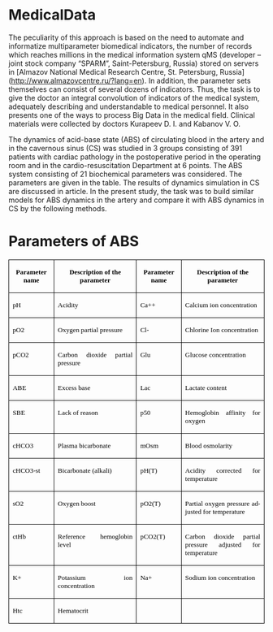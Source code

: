 # MedicalData
The peculiarity of this approach is based on the need to automate and informatize multiparameter biomedical indicators, the number of records which reaches millions in the medical information system qMS (developer – joint stock company “SPARM”, Saint-Petersburg, Russia) stored on servers in [Almazov National Medical Research Centre, St. Petersburg, Russia] (http://www.almazovcentre.ru/?lang=en). In addition, the parameter sets themselves can consist of several dozens of indicators. Thus, the task is to give the doctor an integral convolution of indicators of the medical system, adequately describing and understandable to medical personnel. It also presents one of the ways to process Big Data in the medical field. Clinical materials were collected by doctors Kurapeev D. I. and Kabanov V. O.

The dynamics of acid-base state (ABS) of circulating blood in the artery and in the cavernous sinus (CS) was studied in 3 groups consisting of 391 patients with cardiac pathology in the postoperative period in the operating room and in the cardio-resuscitation Department at 6 points. The ABS system consisting of 21 biochemical parameters was considered. The parameters are given in the table. The results of dynamics simulation in CS are discussed in article. In the present study, the task was to build similar models for ABS dynamics in the artery and compare it with ABS dynamics in CS by the following methods.
# Parameters of ABS
<table class=MsoNormalTable border=1 cellspacing=0 cellpadding=0
 style='border-collapse:collapse;border:none'>
 <tr>
  <td width=86 valign=top style='width:64.65pt;border:solid windowtext 1.0pt;
  padding:0cm 5.4pt 0cm 5.4pt'>
  <p class=Default align=center style='text-align:center'><b><span lang=EN-US
  style='font-size:10.0pt;font-family:"Times New Roman",serif;color:windowtext'>Parameter
  name</span></b></p>
  </td>
  <td width=225 valign=top style='width:168.95pt;border:solid windowtext 1.0pt;
  border-left:none;padding:0cm 5.4pt 0cm 5.4pt'>
  <p class=Default align=center style='text-align:center'><b><span lang=EN-US
  style='font-size:10.0pt;font-family:"Times New Roman",serif;color:windowtext'>Description
  of the parameter</span></b></p>
  </td>
  <td width=85 valign=top style='width:63.85pt;border:solid windowtext 1.0pt;
  border-left:none;padding:0cm 5.4pt 0cm 5.4pt'>
  <p class=Default align=center style='text-align:center'><b><span lang=EN-US
  style='font-size:10.0pt;font-family:"Times New Roman",serif;color:windowtext'>Parameter
  name</span></b></p>
  </td>
  <td width=226 valign=top style='width:169.8pt;border:solid windowtext 1.0pt;
  border-left:none;padding:0cm 5.4pt 0cm 5.4pt'>
  <p class=Default align=center style='text-align:center'><b><span lang=EN-US
  style='font-size:10.0pt;font-family:"Times New Roman",serif;color:windowtext'>Description
  of the parameter</span></b></p>
  </td>
 </tr>
 <tr>
  <td width=86 valign=top style='width:64.65pt;border:solid windowtext 1.0pt;
  border-top:none;padding:0cm 5.4pt 0cm 5.4pt'>
  <p class=Default style='text-align:justify;text-justify:inter-ideograph'><span
  lang=RU style='font-size:10.0pt;font-family:"Times New Roman",serif;
  color:windowtext'>рН</span></p>
  </td>
  <td width=225 valign=top style='width:168.95pt;border-top:none;border-left:
  none;border-bottom:solid windowtext 1.0pt;border-right:solid windowtext 1.0pt;
  padding:0cm 5.4pt 0cm 5.4pt'>
  <p class=Default><span lang=EN-US style='font-size:10.0pt;font-family:"Times New Roman",serif;
  color:windowtext'>Acidity</span></p>
  </td>
  <td width=85 valign=top style='width:63.85pt;border-top:none;border-left:
  none;border-bottom:solid windowtext 1.0pt;border-right:solid windowtext 1.0pt;
  padding:0cm 5.4pt 0cm 5.4pt'>
  <p class=Default style='text-align:justify;text-justify:inter-ideograph'><span
  lang=EN-US style='font-size:10.0pt;font-family:"Times New Roman",serif;
  color:windowtext'>Ca++</span></p>
  </td>
  <td width=226 valign=top style='width:169.8pt;border-top:none;border-left:
  none;border-bottom:solid windowtext 1.0pt;border-right:solid windowtext 1.0pt;
  padding:0cm 5.4pt 0cm 5.4pt'>
  <p class=Default style='text-align:justify;text-justify:inter-ideograph'><span
  lang=EN-US style='font-size:10.0pt;font-family:"Times New Roman",serif;
  color:windowtext'>Calcium ion concentration</span></p>
  </td>
 </tr>
 <tr>
  <td width=86 valign=top style='width:64.65pt;border:solid windowtext 1.0pt;
  border-top:none;padding:0cm 5.4pt 0cm 5.4pt'>
  <p class=Default style='text-align:justify;text-justify:inter-ideograph'><span
  lang=RU style='font-size:10.0pt;font-family:"Times New Roman",serif;
  color:windowtext'>рО2</span></p>
  </td>
  <td width=225 valign=top style='width:168.95pt;border-top:none;border-left:
  none;border-bottom:solid windowtext 1.0pt;border-right:solid windowtext 1.0pt;
  padding:0cm 5.4pt 0cm 5.4pt'>
  <p class=Default style='text-align:justify;text-justify:inter-ideograph'><span
  lang=EN-US style='font-size:10.0pt;font-family:"Times New Roman",serif;
  color:windowtext'>Oxygen partial pressure</span></p>
  </td>
  <td width=85 valign=top style='width:63.85pt;border-top:none;border-left:
  none;border-bottom:solid windowtext 1.0pt;border-right:solid windowtext 1.0pt;
  padding:0cm 5.4pt 0cm 5.4pt'>
  <p class=Default style='text-align:justify;text-justify:inter-ideograph'><span
  lang=EN-US style='font-size:10.0pt;font-family:"Times New Roman",serif;
  color:windowtext'>Cl-</span></p>
  </td>
  <td width=226 valign=top style='width:169.8pt;border-top:none;border-left:
  none;border-bottom:solid windowtext 1.0pt;border-right:solid windowtext 1.0pt;
  padding:0cm 5.4pt 0cm 5.4pt'>
  <p class=Default style='text-align:justify;text-justify:inter-ideograph'><span
  lang=EN-US style='font-size:10.0pt;font-family:"Times New Roman",serif;
  color:windowtext'>Chlorine Ion concentration</span></p>
  </td>
 </tr>
 <tr>
  <td width=86 valign=top style='width:64.65pt;border:solid windowtext 1.0pt;
  border-top:none;padding:0cm 5.4pt 0cm 5.4pt'>
  <p class=Default style='text-align:justify;text-justify:inter-ideograph'><span
  lang=RU style='font-size:10.0pt;font-family:"Times New Roman",serif;
  color:windowtext'>рСО2</span></p>
  </td>
  <td width=225 valign=top style='width:168.95pt;border-top:none;border-left:
  none;border-bottom:solid windowtext 1.0pt;border-right:solid windowtext 1.0pt;
  padding:0cm 5.4pt 0cm 5.4pt'>
  <p class=Default style='text-align:justify;text-justify:inter-ideograph'><span
  lang=EN-US style='font-size:10.0pt;font-family:"Times New Roman",serif;
  color:windowtext'>Carbon dioxide partial pressure</span></p>
  </td>
  <td width=85 valign=top style='width:63.85pt;border-top:none;border-left:
  none;border-bottom:solid windowtext 1.0pt;border-right:solid windowtext 1.0pt;
  padding:0cm 5.4pt 0cm 5.4pt'>
  <p class=Default style='text-align:justify;text-justify:inter-ideograph'><span
  lang=EN-US style='font-size:10.0pt;font-family:"Times New Roman",serif;
  color:windowtext'>Glu</span></p>
  </td>
  <td width=226 valign=top style='width:169.8pt;border-top:none;border-left:
  none;border-bottom:solid windowtext 1.0pt;border-right:solid windowtext 1.0pt;
  padding:0cm 5.4pt 0cm 5.4pt'>
  <p class=Default style='text-align:justify;text-justify:inter-ideograph'><span
  lang=EN-US style='font-size:10.0pt;font-family:"Times New Roman",serif;
  color:windowtext'>Glucose concentration</span></p>
  </td>
 </tr>
 <tr>
  <td width=86 valign=top style='width:64.65pt;border:solid windowtext 1.0pt;
  border-top:none;padding:0cm 5.4pt 0cm 5.4pt'>
  <p class=Default style='text-align:justify;text-justify:inter-ideograph'><span
  lang=RU style='font-size:10.0pt;font-family:"Times New Roman",serif;
  color:windowtext'>АВЕ</span></p>
  </td>
  <td width=225 valign=top style='width:168.95pt;border-top:none;border-left:
  none;border-bottom:solid windowtext 1.0pt;border-right:solid windowtext 1.0pt;
  padding:0cm 5.4pt 0cm 5.4pt'>
  <p class=Default style='text-align:justify;text-justify:inter-ideograph'><span
  lang=EN-US style='font-size:10.0pt;font-family:"Times New Roman",serif;
  color:windowtext'>Excess base</span></p>
  </td>
  <td width=85 valign=top style='width:63.85pt;border-top:none;border-left:
  none;border-bottom:solid windowtext 1.0pt;border-right:solid windowtext 1.0pt;
  padding:0cm 5.4pt 0cm 5.4pt'>
  <p class=Default style='text-align:justify;text-justify:inter-ideograph'><span
  lang=EN-US style='font-size:10.0pt;font-family:"Times New Roman",serif;
  color:windowtext'>Lac</span></p>
  </td>
  <td width=226 valign=top style='width:169.8pt;border-top:none;border-left:
  none;border-bottom:solid windowtext 1.0pt;border-right:solid windowtext 1.0pt;
  padding:0cm 5.4pt 0cm 5.4pt'>
  <p class=Default style='text-align:justify;text-justify:inter-ideograph'><span
  lang=EN-US style='font-size:10.0pt;font-family:"Times New Roman",serif;
  color:windowtext'>Lactate content</span></p>
  </td>
 </tr>
 <tr>
  <td width=86 valign=top style='width:64.65pt;border:solid windowtext 1.0pt;
  border-top:none;padding:0cm 5.4pt 0cm 5.4pt'>
  <p class=Default style='text-align:justify;text-justify:inter-ideograph'><span
  lang=EN-US style='font-size:10.0pt;font-family:"Times New Roman",serif;
  color:windowtext'>SBE</span></p>
  </td>
  <td width=225 valign=top style='width:168.95pt;border-top:none;border-left:
  none;border-bottom:solid windowtext 1.0pt;border-right:solid windowtext 1.0pt;
  padding:0cm 5.4pt 0cm 5.4pt'>
  <p class=Default style='text-align:justify;text-justify:inter-ideograph'><span
  lang=EN-US style='font-size:10.0pt;font-family:"Times New Roman",serif;
  color:windowtext'>Lack of reason</span></p>
  </td>
  <td width=85 valign=top style='width:63.85pt;border-top:none;border-left:
  none;border-bottom:solid windowtext 1.0pt;border-right:solid windowtext 1.0pt;
  padding:0cm 5.4pt 0cm 5.4pt'>
  <p class=Default style='text-align:justify;text-justify:inter-ideograph'><span
  lang=EN-US style='font-size:10.0pt;font-family:"Times New Roman",serif;
  color:windowtext'>p50</span></p>
  </td>
  <td width=226 valign=top style='width:169.8pt;border-top:none;border-left:
  none;border-bottom:solid windowtext 1.0pt;border-right:solid windowtext 1.0pt;
  padding:0cm 5.4pt 0cm 5.4pt'>
  <p class=Default style='text-align:justify;text-justify:inter-ideograph'><span
  lang=EN-US style='font-size:10.0pt;font-family:"Times New Roman",serif;
  color:windowtext'>Hemoglobin affinity for oxygen</span></p>
  </td>
 </tr>
 <tr>
  <td width=86 valign=top style='width:64.65pt;border:solid windowtext 1.0pt;
  border-top:none;padding:0cm 5.4pt 0cm 5.4pt'>
  <p class=Default style='text-align:justify;text-justify:inter-ideograph'><span
  lang=EN-US style='font-size:10.0pt;font-family:"Times New Roman",serif;
  color:windowtext'>cHCO</span><span lang=RU style='font-size:10.0pt;
  font-family:"Times New Roman",serif;color:windowtext'>3</span></p>
  </td>
  <td width=225 valign=top style='width:168.95pt;border-top:none;border-left:
  none;border-bottom:solid windowtext 1.0pt;border-right:solid windowtext 1.0pt;
  padding:0cm 5.4pt 0cm 5.4pt'>
  <p class=Default style='text-align:justify;text-justify:inter-ideograph'><span
  lang=EN-US style='font-size:10.0pt;font-family:"Times New Roman",serif;
  color:windowtext'>Plasma bicarbonate</span></p>
  </td>
  <td width=85 valign=top style='width:63.85pt;border-top:none;border-left:
  none;border-bottom:solid windowtext 1.0pt;border-right:solid windowtext 1.0pt;
  padding:0cm 5.4pt 0cm 5.4pt'>
  <p class=Default style='text-align:justify;text-justify:inter-ideograph'><span
  lang=EN-US style='font-size:10.0pt;font-family:"Times New Roman",serif;
  color:windowtext'>mOsm</span></p>
  </td>
  <td width=226 valign=top style='width:169.8pt;border-top:none;border-left:
  none;border-bottom:solid windowtext 1.0pt;border-right:solid windowtext 1.0pt;
  padding:0cm 5.4pt 0cm 5.4pt'>
  <p class=Default style='text-align:justify;text-justify:inter-ideograph'><span
  lang=EN-US style='font-size:10.0pt;font-family:"Times New Roman",serif;
  color:windowtext'>Blood osmolarity</span></p>
  </td>
 </tr>
 <tr>
  <td width=86 valign=top style='width:64.65pt;border:solid windowtext 1.0pt;
  border-top:none;padding:0cm 5.4pt 0cm 5.4pt'>
  <p class=Default style='text-align:justify;text-justify:inter-ideograph'><span
  lang=EN-US style='font-size:10.0pt;font-family:"Times New Roman",serif;
  color:windowtext'>cHCO3-st</span></p>
  </td>
  <td width=225 valign=top style='width:168.95pt;border-top:none;border-left:
  none;border-bottom:solid windowtext 1.0pt;border-right:solid windowtext 1.0pt;
  padding:0cm 5.4pt 0cm 5.4pt'>
  <p class=Default style='text-align:justify;text-justify:inter-ideograph'><span
  lang=EN-US style='font-size:10.0pt;font-family:"Times New Roman",serif;
  color:windowtext'>Bicarbonate (alkali)</span></p>
  </td>
  <td width=85 valign=top style='width:63.85pt;border-top:none;border-left:
  none;border-bottom:solid windowtext 1.0pt;border-right:solid windowtext 1.0pt;
  padding:0cm 5.4pt 0cm 5.4pt'>
  <p class=Default style='text-align:justify;text-justify:inter-ideograph'><span
  lang=EN-US style='font-size:10.0pt;font-family:"Times New Roman",serif;
  color:windowtext'>pH(T)</span></p>
  </td>
  <td width=226 valign=top style='width:169.8pt;border-top:none;border-left:
  none;border-bottom:solid windowtext 1.0pt;border-right:solid windowtext 1.0pt;
  padding:0cm 5.4pt 0cm 5.4pt'>
  <p class=Default style='text-align:justify;text-justify:inter-ideograph'><span
  lang=EN-US style='font-size:10.0pt;font-family:"Times New Roman",serif;
  color:windowtext'>Acidity corrected for temperature</span></p>
  </td>
 </tr>
 <tr>
  <td width=86 valign=top style='width:64.65pt;border:solid windowtext 1.0pt;
  border-top:none;padding:0cm 5.4pt 0cm 5.4pt'>
  <p class=Default style='text-align:justify;text-justify:inter-ideograph'><span
  lang=EN-US style='font-size:10.0pt;font-family:"Times New Roman",serif;
  color:windowtext'>sO2</span></p>
  </td>
  <td width=225 valign=top style='width:168.95pt;border-top:none;border-left:
  none;border-bottom:solid windowtext 1.0pt;border-right:solid windowtext 1.0pt;
  padding:0cm 5.4pt 0cm 5.4pt'>
  <p class=Default style='text-align:justify;text-justify:inter-ideograph'><span
  lang=EN-US style='font-size:10.0pt;font-family:"Times New Roman",serif;
  color:windowtext'>Oxygen boost</span></p>
  </td>
  <td width=85 valign=top style='width:63.85pt;border-top:none;border-left:
  none;border-bottom:solid windowtext 1.0pt;border-right:solid windowtext 1.0pt;
  padding:0cm 5.4pt 0cm 5.4pt'>
  <p class=Default style='text-align:justify;text-justify:inter-ideograph'><span
  lang=EN-US style='font-size:10.0pt;font-family:"Times New Roman",serif;
  color:windowtext'>pO2(T)</span></p>
  </td>
  <td width=226 valign=top style='width:169.8pt;border-top:none;border-left:
  none;border-bottom:solid windowtext 1.0pt;border-right:solid windowtext 1.0pt;
  padding:0cm 5.4pt 0cm 5.4pt'>
  <p class=Default style='text-align:justify;text-justify:inter-ideograph'><span
  lang=EN-US style='font-size:10.0pt;font-family:"Times New Roman",serif;
  color:windowtext'>Partial oxygen pressure adjusted for temperature</span></p>
  </td>
 </tr>
 <tr style='height:25.5pt'>
  <td width=86 valign=top style='width:64.65pt;border:solid windowtext 1.0pt;
  border-top:none;padding:0cm 5.4pt 0cm 5.4pt;height:25.5pt'>
  <p class=Default style='text-align:justify;text-justify:inter-ideograph'><span
  lang=EN-US style='font-size:10.0pt;font-family:"Times New Roman",serif;
  color:windowtext'>ctHb</span></p>
  </td>
  <td width=225 valign=top style='width:168.95pt;border-top:none;border-left:
  none;border-bottom:solid windowtext 1.0pt;border-right:solid windowtext 1.0pt;
  padding:0cm 5.4pt 0cm 5.4pt;height:25.5pt'>
  <p class=Default style='text-align:justify;text-justify:inter-ideograph'><span
  lang=EN-US style='font-size:10.0pt;font-family:"Times New Roman",serif;
  color:windowtext'>Reference hemoglobin level</span></p>
  </td>
  <td width=85 valign=top style='width:63.85pt;border-top:none;border-left:
  none;border-bottom:solid windowtext 1.0pt;border-right:solid windowtext 1.0pt;
  padding:0cm 5.4pt 0cm 5.4pt;height:25.5pt'>
  <p class=Default style='text-align:justify;text-justify:inter-ideograph'><span
  lang=EN-US style='font-size:10.0pt;font-family:"Times New Roman",serif;
  color:windowtext'>pCO2(T)</span></p>
  </td>
  <td width=226 valign=top style='width:169.8pt;border-top:none;border-left:
  none;border-bottom:solid windowtext 1.0pt;border-right:solid windowtext 1.0pt;
  padding:0cm 5.4pt 0cm 5.4pt;height:25.5pt'>
  <p class=Default style='text-align:justify;text-justify:inter-ideograph'><span
  lang=EN-US style='font-size:10.0pt;font-family:"Times New Roman",serif;
  color:windowtext'>Carbon dioxide partial pressure adjusted for temperature</span></p>
  </td>
 </tr>
 <tr>
  <td width=86 valign=top style='width:64.65pt;border:solid windowtext 1.0pt;
  border-top:none;padding:0cm 5.4pt 0cm 5.4pt'>
  <p class=Default style='text-align:justify;text-justify:inter-ideograph'><span
  lang=EN-US style='font-size:10.0pt;font-family:"Times New Roman",serif;
  color:windowtext'>K+</span></p>
  </td>
  <td width=225 valign=top style='width:168.95pt;border-top:none;border-left:
  none;border-bottom:solid windowtext 1.0pt;border-right:solid windowtext 1.0pt;
  padding:0cm 5.4pt 0cm 5.4pt'>
  <p class=Default style='text-align:justify;text-justify:inter-ideograph'><span
  lang=EN-US style='font-size:10.0pt;font-family:"Times New Roman",serif;
  color:windowtext'>Potassium ion concentration</span></p>
  </td>
  <td width=85 valign=top style='width:63.85pt;border-top:none;border-left:
  none;border-bottom:solid windowtext 1.0pt;border-right:solid windowtext 1.0pt;
  padding:0cm 5.4pt 0cm 5.4pt'>
  <p class=Default style='text-align:justify;text-justify:inter-ideograph'><span
  lang=EN-US style='font-size:10.0pt;font-family:"Times New Roman",serif;
  color:windowtext'>Na+</span></p>
  </td>
  <td width=226 valign=top style='width:169.8pt;border-top:none;border-left:
  none;border-bottom:solid windowtext 1.0pt;border-right:solid windowtext 1.0pt;
  padding:0cm 5.4pt 0cm 5.4pt'>
  <p class=Default style='text-align:justify;text-justify:inter-ideograph'><span
  lang=EN-US style='font-size:10.0pt;font-family:"Times New Roman",serif;
  color:windowtext'>Sodium ion concentration</span></p>
  </td>
 </tr>
 <tr>
  <td width=86 valign=top style='width:64.65pt;border:solid windowtext 1.0pt;
  border-top:none;padding:0cm 5.4pt 0cm 5.4pt'>
  <p class=Default style='text-align:justify;text-justify:inter-ideograph'><span
  lang=EN-US style='font-size:10.0pt;font-family:"Times New Roman",serif;
  color:windowtext'>Htc</span></p>
  </td>
  <td width=225 valign=top style='width:168.95pt;border-top:none;border-left:
  none;border-bottom:solid windowtext 1.0pt;border-right:solid windowtext 1.0pt;
  padding:0cm 5.4pt 0cm 5.4pt'>
  <p class=Default style='text-align:justify;text-justify:inter-ideograph'><span
  lang=EN-US style='font-size:10.0pt;font-family:"Times New Roman",serif;
  color:windowtext'>Hematocrit</span></p>
  </td>
  <td width=85 valign=top style='width:63.85pt;border-top:none;border-left:
  none;border-bottom:solid windowtext 1.0pt;border-right:solid windowtext 1.0pt;
  padding:0cm 5.4pt 0cm 5.4pt'>
  <p class=Default style='text-align:justify;text-justify:inter-ideograph'><span
  lang=EN-US style='font-size:10.0pt;font-family:"Times New Roman",serif;
  color:windowtext'>&nbsp;</span></p>
  </td>
  <td width=226 valign=top style='width:169.8pt;border-top:none;border-left:
  none;border-bottom:solid windowtext 1.0pt;border-right:solid windowtext 1.0pt;
  padding:0cm 5.4pt 0cm 5.4pt'>
  <p class=Default style='text-align:justify;text-justify:inter-ideograph'><span
  lang=EN-US style='font-size:10.0pt;font-family:"Times New Roman",serif;
  color:windowtext'>&nbsp;</span></p>
  </td>
 </tr>
</table>	
